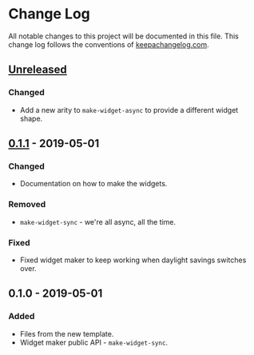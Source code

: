 # Change Log
All notable changes to this project will be documented in this file. This change log follows the conventions of [keepachangelog.com](http://keepachangelog.com/).

## [Unreleased]
### Changed
- Add a new arity to `make-widget-async` to provide a different widget shape.

## [0.1.1] - 2019-05-01
### Changed
- Documentation on how to make the widgets.

### Removed
- `make-widget-sync` - we're all async, all the time.

### Fixed
- Fixed widget maker to keep working when daylight savings switches over.

## 0.1.0 - 2019-05-01
### Added
- Files from the new template.
- Widget maker public API - `make-widget-sync`.

[Unreleased]: https://github.com/your-name/nb-selmer/compare/0.1.1...HEAD
[0.1.1]: https://github.com/your-name/nb-selmer/compare/0.1.0...0.1.1
